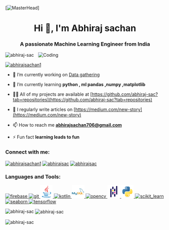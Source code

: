 [![MasterHead](https://miro.medium.com/v2/resize:fit:1358/0*JeblKGSeSsyozlsF.gif)]

<h1 align="center">Hi 👋, I'm Abhiraj sachan</h1>
<h3 align="center">A passionate Machine Learning Engineer from India</h3>
<img align="right" alt="Coding" width="400" src="https://cdn.dribbble.com/users/1162077/screenshots/3848914/programmer.gif">


<p align="left"> <img src="https://komarev.com/ghpvc/?username=abhiraj-sac&label=Profile%20views&color=0e75b6&style=flat" alt="abhiraj-sac" /> </p>

<p align="left"> <a href="https://twitter.com/abhirajsachan1" target="blank"><img src="https://img.shields.io/twitter/follow/abhirajsachan1?logo=twitter&style=for-the-badge" alt="abhirajsachan1" /></a> </p>

- 🔭 I’m currently working on [Data gathering](https://github.com/abhiraj-sac/ML-DATA-OPERATIONS)

- 🌱 I’m currently learning **python , ml pandas ,numpy ,matplotlib**

- 👨‍💻 All of my projects are available at [https://github.com/abhiraj-sac?tab=repositories](https://github.com/abhiraj-sac?tab=repositories)

- 📝 I regularly write articles on [https://medium.com/new-story](https://medium.com/new-story)

- 📫 How to reach me **abhirajsachan706@gmail.com**

- ⚡ Fun fact **learning leads to fun**

<h3 align="left">Connect with me:</h3>
<p align="left">
<a href="https://twitter.com/abhirajsachan1" target="blank"><img align="center" src="https://raw.githubusercontent.com/rahuldkjain/github-profile-readme-generator/master/src/images/icons/Social/twitter.svg" alt="abhirajsachan1" height="30" width="40" /></a>
<a href="https://kaggle.com/abhirajsac" target="blank"><img align="center" src="https://raw.githubusercontent.com/rahuldkjain/github-profile-readme-generator/master/src/images/icons/Social/kaggle.svg" alt="abhirajsac" height="30" width="40" /></a>
<a href="https://www.leetcode.com/abhirajsac" target="blank"><img align="center" src="https://raw.githubusercontent.com/rahuldkjain/github-profile-readme-generator/master/src/images/icons/Social/leet-code.svg" alt="abhirajsac" height="30" width="40" /></a>
</p>

<h3 align="left">Languages and Tools:</h3>
<p align="left"> <a href="https://firebase.google.com/" target="_blank" rel="noreferrer"> <img src="https://www.vectorlogo.zone/logos/firebase/firebase-icon.svg" alt="firebase" width="40" height="40"/> </a> <a href="https://git-scm.com/" target="_blank" rel="noreferrer"> <img src="https://www.vectorlogo.zone/logos/git-scm/git-scm-icon.svg" alt="git" width="40" height="40"/> </a> <a href="https://www.java.com" target="_blank" rel="noreferrer"> <img src="https://raw.githubusercontent.com/devicons/devicon/master/icons/java/java-original.svg" alt="java" width="40" height="40"/> </a> <a href="https://kotlinlang.org" target="_blank" rel="noreferrer"> <img src="https://www.vectorlogo.zone/logos/kotlinlang/kotlinlang-icon.svg" alt="kotlin" width="40" height="40"/> </a> <a href="https://www.mysql.com/" target="_blank" rel="noreferrer"> <img src="https://raw.githubusercontent.com/devicons/devicon/master/icons/mysql/mysql-original-wordmark.svg" alt="mysql" width="40" height="40"/> </a> <a href="https://opencv.org/" target="_blank" rel="noreferrer"> <img src="https://www.vectorlogo.zone/logos/opencv/opencv-icon.svg" alt="opencv" width="40" height="40"/> </a> <a href="https://pandas.pydata.org/" target="_blank" rel="noreferrer"> <img src="https://raw.githubusercontent.com/devicons/devicon/2ae2a900d2f041da66e950e4d48052658d850630/icons/pandas/pandas-original.svg" alt="pandas" width="40" height="40"/> </a> <a href="https://www.python.org" target="_blank" rel="noreferrer"> <img src="https://raw.githubusercontent.com/devicons/devicon/master/icons/python/python-original.svg" alt="python" width="40" height="40"/> </a> <a href="https://scikit-learn.org/" target="_blank" rel="noreferrer"> <img src="https://upload.wikimedia.org/wikipedia/commons/0/05/Scikit_learn_logo_small.svg" alt="scikit_learn" width="40" height="40"/> </a> <a href="https://seaborn.pydata.org/" target="_blank" rel="noreferrer"> <img src="https://seaborn.pydata.org/_images/logo-mark-lightbg.svg" alt="seaborn" width="40" height="40"/> </a> <a href="https://www.tensorflow.org" target="_blank" rel="noreferrer"> <img src="https://www.vectorlogo.zone/logos/tensorflow/tensorflow-icon.svg" alt="tensorflow" width="40" height="40"/> </a> </p>

<p><img align="left" src="https://github-readme-stats.vercel.app/api/top-langs?username=abhiraj-sac&show_icons=true&locale=en&layout=compact" alt="abhiraj-sac" /></p>

<p>&nbsp;<img align="center" src="https://github-readme-stats.vercel.app/api?username=abhiraj-sac&show_icons=true&locale=en" alt="abhiraj-sac" /></p>

<p><img align="center" src="https://github-readme-streak-stats.herokuapp.com/?user=abhiraj-sac&" alt="abhiraj-sac" /></p>
